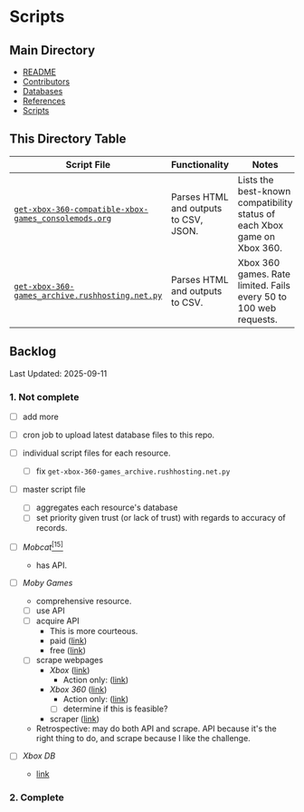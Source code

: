 # Scripts

## Main Directory

- [README](../README.md)
- [Contributors](../CONTRIBUTORS.md)
- [Databases](../databases/README.md)
- [References](../REFERENCES.md)
- [Scripts](./README.md)

## This Directory Table

| Script File | Functionality | Notes |
| - | - | - |
| [`get-xbox-360-compatible-xbox-games_consolemods.org`](./get-xbox-360-compatible-xbox-games_consolemods.org) | Parses HTML and outputs to CSV, JSON. | Lists the best-known compatibility status of each Xbox game on Xbox 360. |
| [`get-xbox-360-games_archive.rushhosting.net.py`](./get-xbox-360-games_archive.rushhosting.net.py) | Parses HTML and outputs to CSV. | Xbox 360 games. Rate limited. Fails every 50 to 100 web requests. |

## Backlog

Last Updated: 2025-09-11

### 1. Not complete

- [ ] add more

- [ ] cron job to upload latest database files to this repo.

- [ ] individual script files for each resource.
  - [ ] fix `get-xbox-360-games_archive.rushhosting.net.py`

- [ ] master script file
  - [ ] aggregates each resource's database
  - [ ] set priority given trust (or lack of trust) with regards to accuracy of records.

- [ ] *Mobcat*[<sup>[15]</sup>](../REFERENCES.md#15)
  - has API.

- [ ] *Moby Games*
  - comprehensive resource.
  - [ ] use API
  - [ ] acquire API
    - This is more courteous.
    - paid ([link](https://www.mobygames.com/api/subscribe/))
    - free ([link](https://www.mobygames.com/user/login/?next=%2Fsubscription-request-form))
  - [ ] scrape webpages
    - *Xbox* ([link](https://www.mobygames.com/game/platform:xbox/sort:title/page:1/))
      - Action only: ([link](https://www.mobygames.com/game/genre:action/platform:xbox/sort:title/page:1/))
    - *Xbox 360* ([link](https://www.mobygames.com/game/platform:xbox360/sort:title/page:1/))
      - Action only: ([link](https://www.mobygames.com/game/genre:action/platform:xbox360/sort:title/page:1/))
	  - [ ] determine if this is feasible?
    - scraper ([link](https://github.com/P-ogg/Game-details/blob/main/Mobygames_api.py))
  - Retrospective: may do both API and scrape. API because it's the right thing to do, and scrape because I like the challenge.

- [ ] *Xbox DB*
  - [link](https://xboxdb.altervista.org/browse)

### 2. Complete